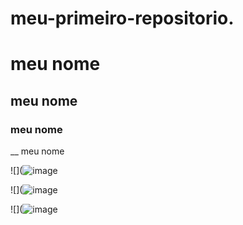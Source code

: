 # meu-primeiro-repositorio.
# meu nome
## meu nome
### meu nome
__ meu nome

![](![image](https://user-images.githubusercontent.com/108463186/176663011-e436ede3-759b-4165-9beb-8ccee7a81a8a.png)

![](![image](https://user-images.githubusercontent.com/108463186/176663291-1cbb71a9-6f2c-40b6-b334-ff11b2571016.png)

![](![image](https://user-images.githubusercontent.com/108463186/176663528-20c3152d-2f17-430b-bc32-431ffa1c098a.png)

